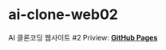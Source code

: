 # ai-clone-web02
AI 클론코딩 웹사이트 #2
Priview: **[GitHub Pages](https://est-study.github.io/ai-clone-web02/)**
